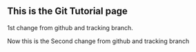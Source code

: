 ## This is the Git Tutorial page

1st change from github and tracking branch.

Now this is the Second  change from github and tracking branch